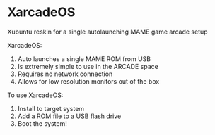 # XarcadeOS
Xubuntu reskin for a single autolaunching MAME game arcade setup

XarcadeOS:
1) Auto launches a single MAME ROM from USB
3) Is extremely simple to use in the ARCADE space
5) Requires no network connection
6) Allows for low resolution monitors out of the box

To use XarcadeOS:
1) Install to target system
2) Add a ROM file to a USB flash drive
3) Boot the system!

